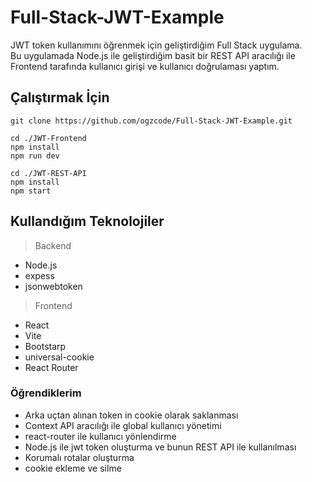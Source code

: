# Full-Stack-JWT-Example
JWT token kullanımını öğrenmek için geliştirdiğim Full Stack uygulama.<br>
Bu uygulamada Node.js ile geliştirdiğim basit bir REST API aracılığı ile Frontend tarafında kullanıcı girişi ve kullanıcı doğrulaması yaptım.<br>

## Çalıştırmak İçin
```
git clone https://github.com/ogzcode/Full-Stack-JWT-Example.git

cd ./JWT-Frontend
npm install
npm run dev

cd ./JWT-REST-API
npm install
npm start
```

## Kullandığım Teknolojiler
> Backend
* Node.js
* expess
* jsonwebtoken

> Frontend
* React
* Vite
* Bootstarp
* universal-cookie
* React Router

### Öğrendiklerim
* Arka uçtan alınan token in cookie olarak saklanması
* Context API aracılığı ile global kullanıcı yönetimi
* react-router ile kullanıcı yönlendirme 
* Node.js ile jwt token oluşturma ve bunun REST API ile kullanılması
* Korumalı rotalar oluşturma
* cookie ekleme ve silme
